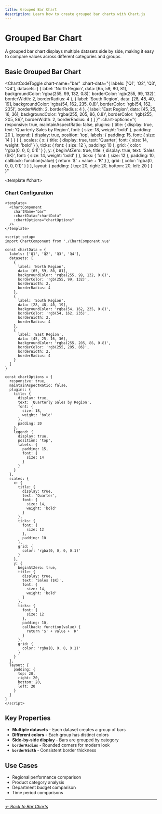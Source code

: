 ```yaml
---
title: Grouped Bar Chart
description: Learn how to create grouped bar charts with Chart.js
---
```


<script setup>
import ChartCodeToggle from '../components/ChartCodeToggle.vue'
import GroupedBarChartExample from '../components/GroupedBarChartExample.vue'
</script>

# Grouped Bar Chart

A grouped bar chart displays multiple datasets side by side, making it easy to compare values across different categories and groups.

## Basic Grouped Bar Chart

<ChartCodeToggle 
  chart-name="bar"
  :chart-data="{
    labels: ['Q1', 'Q2', 'Q3', 'Q4'],
    datasets: [
      {
        label: 'North Region',
        data: [65, 59, 80, 81],
        backgroundColor: 'rgba(255, 99, 132, 0.8)',
        borderColor: 'rgb(255, 99, 132)',
        borderWidth: 2,
        borderRadius: 4
      },
      {
        label: 'South Region',
        data: [28, 48, 40, 19],
        backgroundColor: 'rgba(54, 162, 235, 0.8)',
        borderColor: 'rgb(54, 162, 235)',
        borderWidth: 2,
        borderRadius: 4
      },
      {
        label: 'East Region',
        data: [45, 25, 16, 36],
        backgroundColor: 'rgba(255, 205, 86, 0.8)',
        borderColor: 'rgb(255, 205, 86)',
        borderWidth: 2,
        borderRadius: 4
      }
    ]
  }"
  :chart-options="{
    responsive: true,
    maintainAspectRatio: false,
    plugins: {
      title: {
        display: true,
        text: 'Quarterly Sales by Region',
        font: {
          size: 18,
          weight: 'bold'
        },
        padding: 20
      },
      legend: {
        display: true,
        position: 'top',
        labels: {
          padding: 15,
          font: {
            size: 14
          }
        }
      }
    },
    scales: {
      x: {
        title: {
          display: true,
          text: 'Quarter',
          font: {
            size: 14,
            weight: 'bold'
          }
        },
        ticks: {
          font: {
            size: 12
          },
          padding: 10
        },
        grid: {
          color: 'rgba(0, 0, 0, 0.1)'
        }
      },
      y: {
        beginAtZero: true,
        title: {
          display: true,
          text: 'Sales ($K)',
          font: {
            size: 14,
            weight: 'bold'
          }
        },
        ticks: {
          font: {
            size: 12
          },
          padding: 10,
          callback: function(value) {
            return '$' + value + 'K'
          }
        },
        grid: {
          color: 'rgba(0, 0, 0, 0.1)'
        }
      }
    },
    layout: {
      padding: {
        top: 20,
        right: 20,
        bottom: 20,
        left: 20
      }
    }
  }"
>
  <template #chart>
    <GroupedBarChartExample />
  </template>
</ChartCodeToggle>

### Chart Configuration

<!-- #### Using the Component -->

```vue
<template>
  <ChartComponent 
    chartName="bar"
    :chartData="chartData"
    :chartOptions="chartOptions"
  />
</template>

<script setup>
import ChartComponent from './ChartComponent.vue'

const chartData = {
  labels: ['Q1', 'Q2', 'Q3', 'Q4'],
  datasets: [
    {
      label: 'North Region',
      data: [65, 59, 80, 81],
      backgroundColor: 'rgba(255, 99, 132, 0.8)',
      borderColor: 'rgb(255, 99, 132)',
      borderWidth: 2,
      borderRadius: 4
    },
    {
      label: 'South Region',
      data: [28, 48, 40, 19],
      backgroundColor: 'rgba(54, 162, 235, 0.8)',
      borderColor: 'rgb(54, 162, 235)',
      borderWidth: 2,
      borderRadius: 4
    },
    {
      label: 'East Region',
      data: [45, 25, 16, 36],
      backgroundColor: 'rgba(255, 205, 86, 0.8)',
      borderColor: 'rgb(255, 205, 86)',
      borderWidth: 2,
      borderRadius: 4
    }
  ]
}

const chartOptions = {
  responsive: true,
  maintainAspectRatio: false,
  plugins: {
    title: {
      display: true,
      text: 'Quarterly Sales by Region',
      font: {
        size: 18,
        weight: 'bold'
      },
      padding: 20
    },
    legend: {
      display: true,
      position: 'top',
      labels: {
        padding: 15,
        font: {
          size: 14
        }
      }
    }
  },
  scales: {
    x: {
      title: {
        display: true,
        text: 'Quarter',
        font: {
          size: 14,
          weight: 'bold'
        }
      },
      ticks: {
        font: {
          size: 12
        },
        padding: 10
      },
      grid: {
        color: 'rgba(0, 0, 0, 0.1)'
      }
    },
    y: {
      beginAtZero: true,
      title: {
        display: true,
        text: 'Sales ($K)',
        font: {
          size: 14,
          weight: 'bold'
        }
      },
      ticks: {
        font: {
          size: 12
        },
        padding: 10,
        callback: function(value) {
          return '$' + value + 'K'
        }
      },
      grid: {
        color: 'rgba(0, 0, 0, 0.1)'
      }
    }
  },
  layout: {
    padding: {
      top: 20,
      right: 20,
      bottom: 20,
      left: 20
    }
  }
}
</script>
```

## Key Properties

- **Multiple datasets** - Each dataset creates a group of bars
- **Different colors** - Each group has distinct colors
- **Side-by-side display** - Bars are grouped by category
- **`borderRadius`** - Rounded corners for modern look
- **`borderWidth`** - Consistent border thickness

## Use Cases

- Regional performance comparison
- Product category analysis
- Department budget comparison
- Time period comparisons

---

*[← Back to Bar Charts](/chartjs/bar-charts)*
